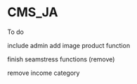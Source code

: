 # CMS_JA

To do

include admin add image product function

finish seamstress functions (remove)

remove income category